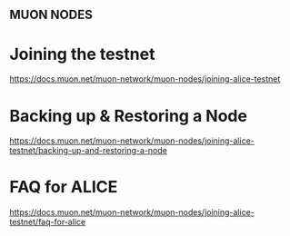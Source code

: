 ## MUON NODES ##

# Joining the testnet
https://docs.muon.net/muon-network/muon-nodes/joining-alice-testnet

# Backing up & Restoring a Node
https://docs.muon.net/muon-network/muon-nodes/joining-alice-testnet/backing-up-and-restoring-a-node

# FAQ for ALICE
https://docs.muon.net/muon-network/muon-nodes/joining-alice-testnet/faq-for-alice
